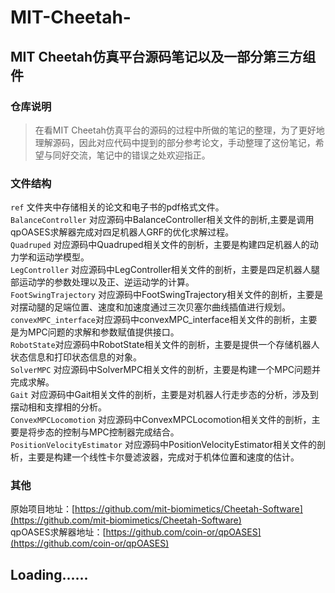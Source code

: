 # MIT-Cheetah-
## MIT Cheetah仿真平台源码笔记以及一部分第三方组件
### 仓库说明
>在看MIT Cheetah仿真平台的源码的过程中所做的笔记的整理，为了更好地理解源码，因此对应代码中提到的部分参考论文，手动整理了这份笔记，希望与同好交流，笔记中的错误之处欢迎指正。
       
### 文件结构     
`ref` 文件夹中存储相关的论文和电子书的pdf格式文件。     
`BalanceController` 对应源码中BalanceController相关文件的剖析,主要是调用qpOASES求解器完成对四足机器人GRF的优化求解过程。     
`Quadruped` 对应源码中Quadruped相关文件的剖析，主要是构建四足机器人的动力学和运动学模型。     
`LegController` 对应源码中LegController相关文件的剖析，主要是四足机器人腿部运动学的参数处理以及正、逆运动学的计算。       
`FootSwingTrajectory` 对应源码中FootSwingTrajectory相关文件的剖析，主要是对摆动腿的足端位置、速度和加速度通过三次贝塞尔曲线插值进行规划。    
`convexMPC_interface`对应源码中convexMPC_interface相关文件的剖析，主要是为MPC问题的求解和参数赋值提供接口。           
`RobotState`对应源码中RobotState相关文件的剖析，主要是提供一个存储机器人状态信息和打印状态信息的对象。          
`SolverMPC` 对应源码中SolverMPC相关文件的剖析，主要是构建一个MPC问题并完成求解。        
`Gait` 对应源码中Gait相关文件的剖析，主要是对机器人行走步态的分析，涉及到摆动相和支撑相的分析。   
`ConvexMPCLocomotion` 对应源码中ConvexMPCLocomotion相关文件的剖析，主要是将步态的控制与MPC控制器完成结合。       
`PositionVelocityEstimator` 对应源码中PositionVelocityEstimator相关文件的剖析，主要是构建一个线性卡尔曼滤波器，完成对于机体位置和速度的估计。

### 其他
原始项目地址：[https://github.com/mit-biomimetics/Cheetah-Software](https://github.com/mit-biomimetics/Cheetah-Software)       
qpOASES求解器地址：[https://github.com/coin-or/qpOASES](https://github.com/coin-or/qpOASES)
       
## Loading......
